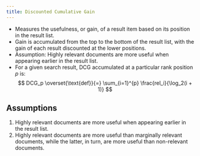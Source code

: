 ```yaml
---
title: Discounted Cumulative Gain
---
```


- Measures the usefulness, or gain, of a result item based on its position in the result list.
- Gain is accumulated from the top to the bottom of the result list, with the gain of each result discounted at the lower positions.
- Assumption: Highly relevant documents are more useful when appearing earlier in the result list.
- For a given search result, DCG accumulated at a particular rank position $p$ is:
$$
DCG_p \overset{\text{def}}{=} \sum_{i=1}^{p} \frac{rel_i}{\log_2(i + 1)}
$$
## Assumptions
1. Highly relevant documents are more useful when appearing earlier in the result list.
2. Highly relevant documents are more useful than marginally relevant documents, while the latter, in turn, are more useful than non-relevant documents.